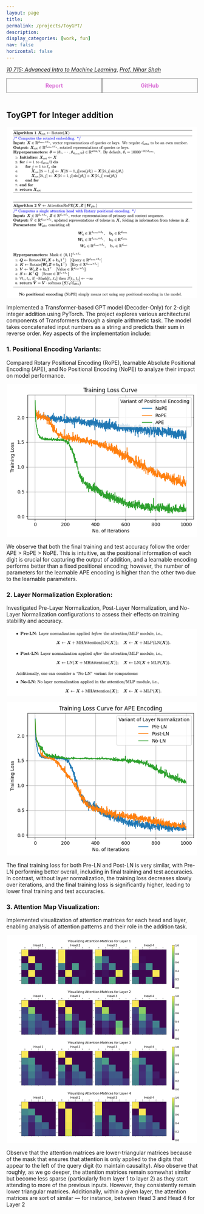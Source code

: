 ```yaml
---
layout: page
title: 
permalink: /projects/ToyGPT/
description:
display_categories: [work, fun]
nav: false
horizontal: false
---
```

  [_10 715: Advanced Intro to Machine Learning_](https://www.cs.cmu.edu/~nihars/teaching/10715-Fa23/index.html/), [_Prof. Nihar Shah_](https://www.cs.cmu.edu/~nihars/) 

<div style="display: flex;">
    <a href="/assets/pdf/ToyGPT.pdf" style="flex: 1; padding: 10px; border: 1px solid grey; text-align: center; text-decoration: none;">
        <div style="font-weight: bold; color: orchid;">Report</div>
    </a>
    <a href="https://github.com/Vansh28Kapoor/ToyGPT" style="flex: 1; padding: 10px; border: 1px solid grey; text-align: center; text-decoration: none;">
        <div style="font-weight: bold; color: orchid;">GitHub</div>
    </a>
</div>

<br>

## ToyGPT for Integer addition
<p align="center">	
    <img width="500"  src="/assets/img/PosAlgo.png">	
</p>	

Implemented a Transformer-based GPT model (Decoder-Only) for 2-digit integer addition using PyTorch. The project explores various architectural components of Transformers through a simple arithmetic task. The model takes concatenated input numbers as a string and predicts their sum in reverse order. Key aspects of the implementation include:

### 1. Positional Encoding Variants:
Compared Rotary Positional Encoding (RoPE), learnable Absolute Positional Encoding (APE), and No Positional Encoding (NoPE) to analyze their impact on model performance.

<p align="center">	
    <img width="500"  src="/assets/img/PoSencodingloss.png">	
</p>	

We observe that both the final training and test accuracy follow the order APE > RoPE > NoPE. This
is intuitive, as the positional information of each digit is crucial for capturing the output of addition, and
a learnable encoding performs better than a fixed positional encoding; however, the number of parameters
for the learnable APE encoding is higher than the other two due to the learnable parameters.

### 2. Layer Normalization Exploration: 
Investigated Pre-Layer Normalization, Post-Layer Normalization, and No-Layer Normalization configurations to assess their effects on training stability and accuracy.
<p align="center">	
    <img width="500"  src="/assets/img/LayerNorm.png">	
</p>	

<p align="center">	
    <img width="500"  src="/assets/img/Layernormloss.png">	
</p>	

The final training loss for both Pre-LN and Post-LN is very similar, with Pre-LN performing better overall,
including in final training and test accuracies. In contrast, without layer normalization, the training loss
decreases slowly over iterations, and the final training loss is significantly higher, leading to lower final
training and test accuracies.

### 3. Attention Map Visualization: 
Implemented visualization of attention matrices for each head and layer, enabling analysis of attention patterns and their role in the addition task.

<p align="center">	
    <img width="500"  src="/assets/img/Attention.png">	
</p>	

Observe that the attention matrices are lower-triangular matrices because of the mask that ensures that
attention is only applied to the digits that appear to the left of the query digit (to maintain causality). 
Also observe that roughly, as we go deeper, the attention matrices remain somewhat similar but become less
sparse (particularly from layer 1 to layer 2) as they start attending to more of the previous inputs. However,
they consistently remain lower triangular matrices. Additionally, within a given layer, the attention matrices
are sort of similar — for instance, between Head 3 and Head 4 for Layer 2
